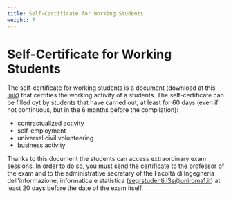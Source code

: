```yaml
---
title: Self-Certificate for Working Students
weight: 7
---
```

# Self-Certificate for Working Students

The self-certificate for working students is a document (download at this [link](https://www.uniroma1.it/sites/default/files/field_file_allegati/autocertificazione_lavoratore.pdf)) that certifies the working activity of a students. The self-certificate can be filled oyt by students that have carried out, at least for 60 days (even if not continuous, but in the 6 months before the compilation):
- contractualized activity
- self-employment
- universal civil volunteering
- business activity

Thanks to this document the students can access extraordinary exam sessions. In order to do so, you must send the certificate to the professor of the exam and to the administrative secretary of the Facoltà di Ingegneria dell'informazione, informatica e statistica
(segrstudenti.i3s@uniroma1.it) at least 20 days before the date of the exam itself.